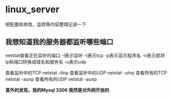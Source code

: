 # linux_server

把配置和修改，监控等内容整理记录一下


## 我想知道我的服务器都监听哪些端口

netstat查看正在监听的端口
-l表示监听
-t表示tcp
-p表示显示程序名
-n表示部将ip和端口转换成域名和服务名
-u表示udp

查看监听中的TCP  netstat -tlnp
查看监听中的UDP  netstat -ulnp
查看所有的TCP   netstat -aunp
查看所有的UDP   netstat -aunp

**意外的发现，我的Mysql 3306 竟然是对外网开放的**

